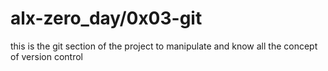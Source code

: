 # alx-zero_day/0x03-git
this is the git section of the project to manipulate and know all the concept of version control
